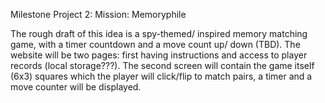 Milestone Project 2: Mission: Memoryphile

The rough draft of this idea is a spy-themed/ inspired memory matching game, with a timer countdown and a move count up/ down (TBD).
The website will be two pages: first having instructions and access to player records (local storage???). The second screen will contain 
the game itself (6x3) squares which the player will click/flip to match pairs, a timer and a move counter will be displayed. 